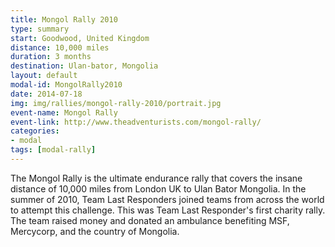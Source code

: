 ```yaml
---
title: Mongol Rally 2010
type: summary
start: Goodwood, United Kingdom
distance: 10,000 miles
duration: 3 months
destination: Ulan-bator, Mongolia
layout: default
modal-id: MongolRally2010
date: 2014-07-18
img: img/rallies/mongol-rally-2010/portrait.jpg
event-name: Mongol Rally
event-link: http://www.theadventurists.com/mongol-rally/
categories:
- modal
tags: [modal-rally]
---
```

The Mongol Rally is the ultimate endurance rally that covers the insane distance of 10,000 miles from London UK to Ulan Bator Mongolia. In the summer of 2010, Team Last Responders joined teams from across the world to attempt this challenge. This was Team Last Responder's first charity rally. The team raised money and donated an ambulance benefiting MSF, Mercycorp, and the country of Mongolia.
